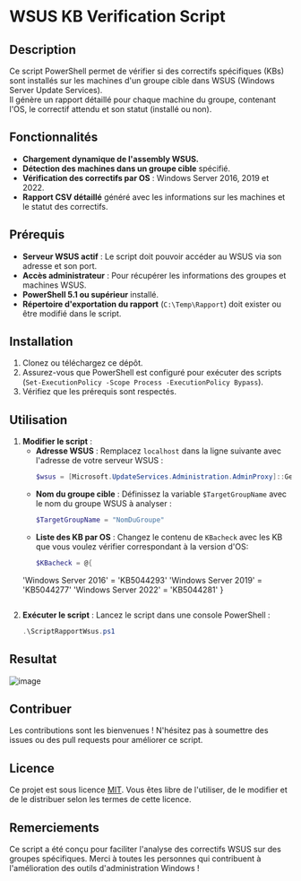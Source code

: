 # WSUS KB Verification Script

## Description
Ce script PowerShell permet de vérifier si des correctifs spécifiques (KBs) sont installés sur les machines d'un groupe cible dans WSUS (Windows Server Update Services).  
Il génère un rapport détaillé pour chaque machine du groupe, contenant l'OS, le correctif attendu et son statut (installé ou non).


## Fonctionnalités
- **Chargement dynamique de l'assembly WSUS.**
- **Détection des machines dans un groupe cible** spécifié.
- **Vérification des correctifs par OS** : Windows Server 2016, 2019 et 2022.
- **Rapport CSV détaillé** généré avec les informations sur les machines et le statut des correctifs.


## Prérequis
- **Serveur WSUS actif** : Le script doit pouvoir accéder au WSUS via son adresse et son port.
- **Accès administrateur** : Pour récupérer les informations des groupes et machines WSUS.
- **PowerShell 5.1 ou supérieur** installé.
- **Répertoire d'exportation du rapport** (`C:\Temp\Rapport`) doit exister ou être modifié dans le script.


## Installation
1. Clonez ou téléchargez ce dépôt.
2. Assurez-vous que PowerShell est configuré pour exécuter des scripts (`Set-ExecutionPolicy -Scope Process -ExecutionPolicy Bypass`).
3. Vérifiez que les prérequis sont respectés.


## Utilisation

1. **Modifier le script** : 
   - **Adresse WSUS** : Remplacez `localhost` dans la ligne suivante avec l'adresse de votre serveur WSUS :
     ```powershell
     $wsus = [Microsoft.UpdateServices.Administration.AdminProxy]::GetUpdateServer("localhost", $False, 8530)
     ```
   - **Nom du groupe cible** : Définissez la variable `$TargetGroupName` avec le nom du groupe WSUS à analyser :
     ```powershell
     $TargetGroupName = "NomDuGroupe"
     ```
   - **Liste des KB par OS** : Changez le contenu de `KBacheck` avec les KB que vous voulez vérifier correspondant à la version d'OS:
     ```powershell
     $KBacheck = @{
    'Windows Server 2016' = 'KB5044293'
    'Windows Server 2019' = 'KB5044277'
    'Windows Server 2022' = 'KB5044281'
   }
   ```

3. **Exécuter le script** :
   Lancez le script dans une console PowerShell :
   ```powershell
   .\ScriptRapportWsus.ps1


## Resultat

![image](https://github.com/user-attachments/assets/f3af67df-e248-4db8-9234-6e2381ab6d68)


## Contribuer

Les contributions sont les bienvenues ! N'hésitez pas à soumettre des issues ou des pull requests pour améliorer ce script.


## Licence

Ce projet est sous licence [MIT](LICENSE). Vous êtes libre de l'utiliser, de le modifier et de le distribuer selon les termes de cette licence.


## Remerciements

Ce script a été conçu pour faciliter l'analyse des correctifs WSUS sur des groupes spécifiques. Merci à toutes les personnes qui contribuent à l'amélioration des outils d'administration Windows !


